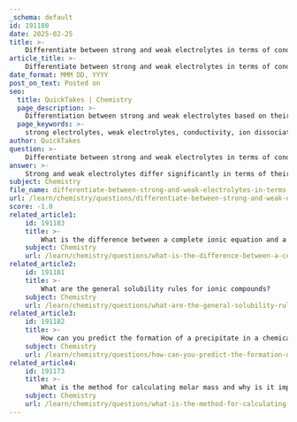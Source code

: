 ```yaml
---
_schema: default
id: 191180
date: 2025-02-25
title: >-
    Differentiate between strong and weak electrolytes in terms of conductivity.
article_title: >-
    Differentiate between strong and weak electrolytes in terms of conductivity.
date_format: MMM DD, YYYY
post_on_text: Posted on
seo:
  title: QuickTakes | Chemistry
  page_description: >-
    Differentiation between strong and weak electrolytes based on their conductivity, highlighting their ion dissociation and examples.
  page_keywords: >-
    strong electrolytes, weak electrolytes, conductivity, ion dissociation, sodium chloride, acetic acid, electrical conductivity, aqueous solutions, chemical processes, biological systems
author: QuickTakes
question: >-
    Differentiate between strong and weak electrolytes in terms of conductivity.
answer: >-
    Strong and weak electrolytes differ significantly in terms of their conductivity when dissolved in water, which is primarily due to the extent of their dissociation into ions.\n\n### Strong Electrolytes\nStrong electrolytes are substances that completely dissociate into ions when dissolved in water. This complete dissociation results in a high concentration of free ions in the solution, which facilitates the conduction of electricity. For example, sodium chloride (NaCl) dissociates fully into sodium ions (Na⁺) and chloride ions (Cl⁻):\n\n$$\n\text{NaCl (s)} \rightarrow \text{Na}^+ (aq) + \text{Cl}^- (aq)\n$$\n\nBecause of this high concentration of ions, strong electrolytes exhibit high electrical conductivity, making them effective in applications such as batteries and biological systems.\n\n### Weak Electrolytes\nIn contrast, weak electrolytes only partially dissociate into ions in solution. This partial dissociation leads to a lower concentration of free ions, resulting in lower electrical conductivity compared to strong electrolytes. A common example of a weak electrolyte is acetic acid (CH₃COOH), which ionizes in water as follows:\n\n$$\n\text{CH}_3\text{COOH (aq)} \rightleftharpoons \text{CH}_3\text{COO}^- (aq) + \text{H}^+ (aq)\n$$\n\nSince only a fraction of the acetic acid molecules dissociate into ions, the overall conductivity of the solution is much lower than that of a strong electrolyte.\n\n### Summary\n- **Strong Electrolytes**: Completely dissociate into ions, resulting in high conductivity (e.g., NaCl, KNO₃).\n- **Weak Electrolytes**: Partially dissociate into ions, resulting in lower conductivity (e.g., CH₃COOH).\n\nThis distinction is crucial in understanding the behavior of different substances in aqueous solutions and their applications in various chemical and biological processes.
subject: Chemistry
file_name: differentiate-between-strong-and-weak-electrolytes-in-terms-of-conductivity.md
url: /learn/chemistry/questions/differentiate-between-strong-and-weak-electrolytes-in-terms-of-conductivity
score: -1.0
related_article1:
    id: 191183
    title: >-
        What is the difference between a complete ionic equation and a net ionic equation?
    subject: Chemistry
    url: /learn/chemistry/questions/what-is-the-difference-between-a-complete-ionic-equation-and-a-net-ionic-equation
related_article2:
    id: 191181
    title: >-
        What are the general solubility rules for ionic compounds?
    subject: Chemistry
    url: /learn/chemistry/questions/what-are-the-general-solubility-rules-for-ionic-compounds
related_article3:
    id: 191182
    title: >-
        How can you predict the formation of a precipitate in a chemical reaction?
    subject: Chemistry
    url: /learn/chemistry/questions/how-can-you-predict-the-formation-of-a-precipitate-in-a-chemical-reaction
related_article4:
    id: 191173
    title: >-
        What is the method for calculating molar mass and why is it important?
    subject: Chemistry
    url: /learn/chemistry/questions/what-is-the-method-for-calculating-molar-mass-and-why-is-it-important
---
```


&nbsp;